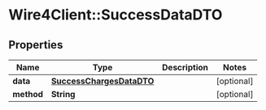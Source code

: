 # Wire4Client::SuccessDataDTO

## Properties
Name | Type | Description | Notes
------------ | ------------- | ------------- | -------------
**data** | [**SuccessChargesDataDTO**](SuccessChargesDataDTO.md) |  | [optional] 
**method** | **String** |  | [optional] 


